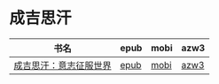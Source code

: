 # 成吉思汗

| 书名 | epub | mobi | azw3 |
| --- | --- | --- | --- |
| [成吉思汗：意志征服世界](http://ct.dalanmei.com/f/31084289-571787918-599580) | [epub](http://ct.dalanmei.com/f/31084289-571787918-599580) | [mobi](http://ct.dalanmei.com/f/31084289-571455337-aa6c3e) | [azw3](http://ct.dalanmei.com/f/31084289-571888927-59c3c4) |
